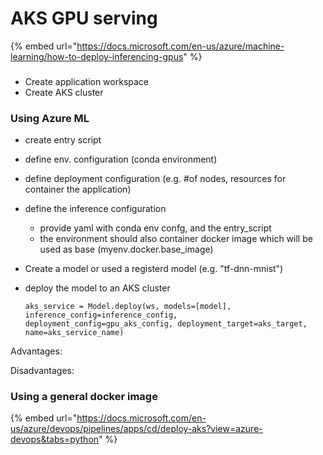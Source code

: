 # AKS GPU serving

{% embed url="https://docs.microsoft.com/en-us/azure/machine-learning/how-to-deploy-inferencing-gpus" %}

### 

* Create application workspace 
* Create AKS cluster 

### Using Azure ML

* create entry script 
* define env. configuration \(conda environment\)
* define deployment configuration \(e.g. \#of nodes, resources for container the application\)
* define the inference configuration 
  * provide yaml with conda env confg, and the entry\_script
  * the environment should also container docker image which will be used as base \(myenv.docker.base\_image\)
* Create a model or used a registerd model \(e.g. "tf-dnn-mnist"\)
* deploy the model to an AKS cluster

  `aks_service = Model.deploy(ws, models=[model],  inference_config=inference_config, deployment_config=gpu_aks_config, deployment_target=aks_target, name=aks_service_name)`

Advantages:

Disadvantages:

### Using a general docker image

{% embed url="https://docs.microsoft.com/en-us/azure/devops/pipelines/apps/cd/deploy-aks?view=azure-devops&tabs=python" %}



